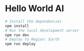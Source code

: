 # Hello World AI

```bash
# Install the dependencies
npm install
# Run the local development server
npm run dev
# Deploy to Region: Earth
npm run deploy
```
